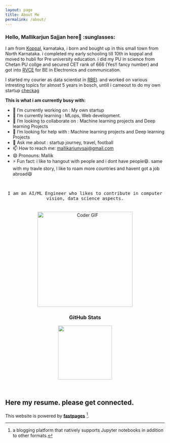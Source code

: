 ```yaml
---
layout: page
title: About Me
permalink: /about/
---
```


<h3 align="left">Hello, Mallikarjun Sajjan here👋 :sunglasses:</h3>


I am from [Koppal](https://en.wikipedia.org/wiki/Koppal), karnataka, i born and bought up in this small town from North Karnataka. i completed my early schooling till 10th in koppal and moved to hubli for Pre university education. i did my PU in science from Chetan PU collge and secured CET rank of 666 (Yes!! fancy number) and got into [RVCE](https://en.wikipedia.org/wiki/R.V._College_of_Engineering) for BE in Electronics and communication.

I started my courier as data scientist in [RBEI](https://www.bosch.com/). and worked on various intresting topics for almost 5 years in bosch, untill i cameout to do my own startup [checkag](https://www.checkag.com/)


**This is what i am currently busy with:**

- 🔭 I’m currently working on : My own startup
- 🌱 I’m currently learning : MLops, Web development.
- 👯 I’m looking to collaborate on : Machine learning projects and Deep learning Projects
- 🤔 I’m looking for help with : Machine learning projects and Deep learning Projects
- 💬 Ask me about : startup journey, travel, football
- 📫 How to reach me: mallikarjunvsaj@gmail.com
- 😄 Pronouns: Mallik
- ⚡ Fun fact: i like to hangout with people and i dont have people😄. same with my travle story, l like to roam more countries and havent got a job abroad😄


<br />

<p align="center">
  <samp>
    I am an AI/ML Engineer who likes to contribute in computer vision, data science aspects.<br />
  </samp>
  <br/><br/>
  <img src="https://media.giphy.com/media/SWoSkN6DxTszqIKEqv/giphy.gif" alt="Coder GIF" height="300">
<!--   <img src="https://media.giphy.com/media/836HiJc7pgzy8iNXCn/giphy.gif" alt="Coder GIF" /> -->
  <br/>
</p>


<h3 align="center">GitHub Stats</h3>
<p align="center">
  <img height="170" src="https://github-readme-stats.vercel.app/api?username=millermuttu&show_icons=true&count_private=true&hide_border=true&hide_title=true" />
</p>

<br />

## Here my resume. please get connected.

<object data="../Mallikarjun_Resume_format2.pdf" width="1000" height="1000" type='application/pdf'></object>


This website is powered by **[fastpages](https://github.com/fastai/fastpages)** [^1].



[^1]:a blogging platform that natively supports Jupyter notebooks in addition to other formats.
